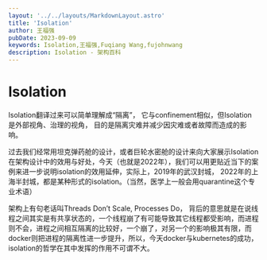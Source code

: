 ```yaml
---
layout: '../../layouts/MarkdownLayout.astro'
title: 'Isolation'
author: 王福强
pubDate: 2023-09-09
keywords: Isolation,王福强,Fuqiang Wang,fujohnwang
description: Isolation - 架构百科
---
```


# Isolation

Isolation翻译过来可以简单理解成“隔离”， 它与confinement相似，但Isolation是外部视角、治理的视角， 目的是隔离灾难并减少因灾难或者故障而造成的影响。

过去我们经常用坦克弹药舱的设计，或者巨轮水密舱的设计来向大家展示Isolation在架构设计中的效用与好处，今天（也就是2022年），我们可以用更贴近当下的案例来进一步说明isolation的效用延伸，实际上，2019年的武汉封城， 2022年的上海半封城，都是某种形式的isolation。（当然，医学上一般会用quarantine这个专业术语）

架构上有句老话叫Threads Don’t Scale, Processes Do， 背后的意思就是在说线程之间其实是有共享状态的，一个线程崩了有可能导致其它线程都受影响，而进程则不会，进程之间相互隔离的比较好，一个崩了，对另一个的影响极其有限，而docker则把进程的隔离性进一步提升，所以，今天docker与kubernetes的成功，isolation的哲学在其中发挥的作用不可谓不大。



